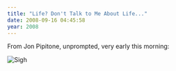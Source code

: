 ```yaml
---
title: "Life? Don't Talk to Me About Life..."
date: 2008-09-16 04:45:58
year: 2008
---
```

From Jon Pipitone, unprompted, very early this morning:

<img src="{{'/files/2008/09/sigh.png' | relative_url}}" alt="Sigh" />
